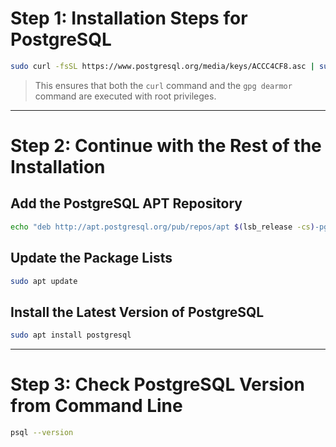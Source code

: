 # Step 1: Installation Steps for PostgreSQL

```bash
sudo curl -fsSL https://www.postgresql.org/media/keys/ACCC4CF8.asc | sudo gpg --dearmor -o /etc/apt/trusted.gpg.d/postgresql.gpg
```

> This ensures that both the `curl` command and the `gpg dearmor` command are executed with root privileges.

---

# Step 2: Continue with the Rest of the Installation

## Add the PostgreSQL APT Repository

```bash
echo "deb http://apt.postgresql.org/pub/repos/apt $(lsb_release -cs)-pgdg main" | sudo tee /etc/apt/sources.list.d/pgdg.list
```

## Update the Package Lists

```bash
sudo apt update
```

## Install the Latest Version of PostgreSQL

```bash
sudo apt install postgresql
```

---

# Step 3: Check PostgreSQL Version from Command Line

```bash
psql --version
```
